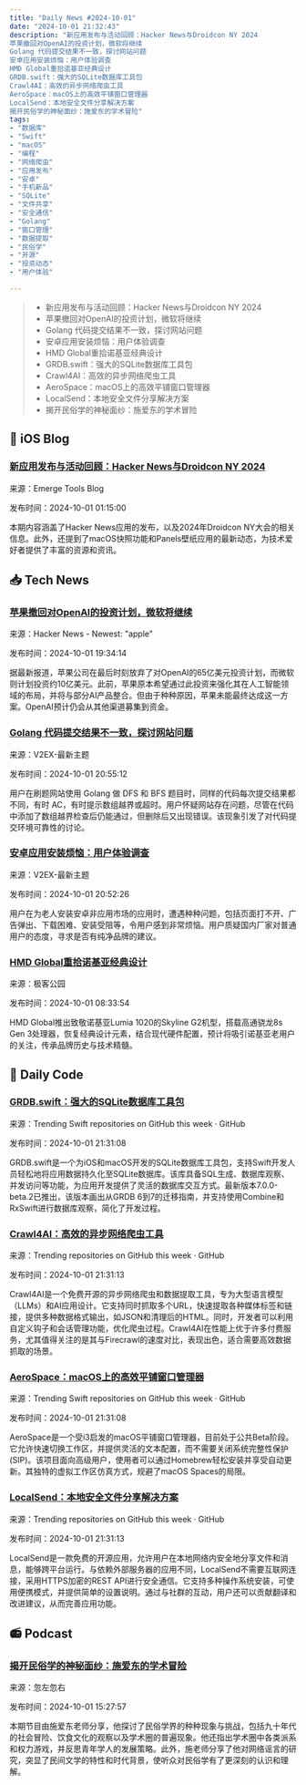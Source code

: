 ```yaml
---
title: "Daily News #2024-10-01"
date: "2024-10-01 21:32:43"
description: "新应用发布与活动回顾：Hacker News与Droidcon NY 2024
苹果撤回对OpenAI的投资计划，微软将继续
Golang 代码提交结果不一致，探讨网站问题
安卓应用安装烦恼：用户体验调查
HMD Global重拾诺基亚经典设计
GRDB.swift：强大的SQLite数据库工具包
Crawl4AI：高效的异步网络爬虫工具
AeroSpace：macOS上的高效平铺窗口管理器
LocalSend：本地安全文件分享解决方案
揭开民俗学的神秘面纱：施爱东的学术冒险"
tags: 
- "数据库"
- "Swift"
- "macOS"
- "编程"
- "网络爬虫"
- "应用发布"
- "安卓"
- "手机新品"
- "SQLite"
- "文件共享"
- "安全通信"
- "Golang"
- "窗口管理"
- "数据提取"
- "民俗学"
- "开源"
- "投资动态"
- "用户体验"

---
```


> - 新应用发布与活动回顾：Hacker News与Droidcon NY 2024
> - 苹果撤回对OpenAI的投资计划，微软将继续
> - Golang 代码提交结果不一致，探讨网站问题
> - 安卓应用安装烦恼：用户体验调查
> - HMD Global重拾诺基亚经典设计
> - GRDB.swift：强大的SQLite数据库工具包
> - Crawl4AI：高效的异步网络爬虫工具
> - AeroSpace：macOS上的高效平铺窗口管理器
> - LocalSend：本地安全文件分享解决方案
> - 揭开民俗学的神秘面纱：施爱东的学术冒险

## 🍎 iOS Blog

### [新应用发布与活动回顾：Hacker News与Droidcon NY 2024](https://www.emergetools.com/newsletter/september-2024)

来源：Emerge Tools Blog

发布时间：2024-10-01 01:15:00

本期内容涵盖了Hacker News应用的发布，以及2024年Droidcon NY大会的相关信息。此外，还提到了macOS快照功能和Panels壁纸应用的最新动态，为技术爱好者提供了丰富的资源和资讯。

## 📥 Tech News

### [苹果撤回对OpenAI的投资计划，微软将继续](https://arstechnica.com/ai/2024/09/report-apple-wont-invest-in-openai-after-all-but-microsoft-will/)

来源：Hacker News - Newest: "apple"

发布时间：2024-10-01 19:34:14

据最新报道，苹果公司在最后时刻放弃了对OpenAI的65亿美元投资计划，而微软则计划投资约10亿美元。此前，苹果原本希望通过此投资来强化其在人工智能领域的布局，并将与部分AI产品整合。但由于种种原因，苹果未能最终达成这一方案。OpenAI预计仍会从其他渠道募集到资金。

### [Golang 代码提交结果不一致，探讨网站问题](https://www.v2ex.com/t/1077310)

来源：V2EX-最新主题

发布时间：2024-10-01 20:55:12

用户在刷题网站使用 Golang 做 DFS 和 BFS 题目时，同样的代码每次提交结果都不同，有时 AC，有时提示数组越界或超时。用户怀疑网站存在问题，尽管在代码中添加了数组越界检查后仍能通过，但删除后又出现错误。该现象引发了对代码提交环境可靠性的讨论。

### [安卓应用安装烦恼：用户体验调查](https://www.v2ex.com/t/1077309)

来源：V2EX-最新主题

发布时间：2024-10-01 20:52:26

用户在为老人安装安卓非应用市场的应用时，遭遇种种问题，包括页面打不开、广告弹出、下载困难、安装受阻等，令用户感到非常烦恼。用户质疑国内厂家对普通用户的态度，寻求是否有纯净品牌的建议。

### [HMD Global重拾诺基亚经典设计](http://www.geekpark.net/news/341459)

来源：极客公园

发布时间：2024-10-01 08:33:54

HMD Global推出致敬诺基亚Lumia 1020的Skyline G2机型，搭载高通骁龙8s Gen 3处理器，恢复经典设计元素，结合现代硬件配置，预计将吸引诺基亚老用户的关注，传承品牌历史与技术精髓。

## 💾 Daily Code

### [GRDB.swift：强大的SQLite数据库工具包](https://github.com/groue/GRDB.swift)

来源：Trending Swift repositories on GitHub this week · GitHub

发布时间：2024-10-01 21:31:08

GRDB.swift是一个为iOS和macOS开发的SQLite数据库工具包，支持Swift开发人员轻松地将应用数据持久化至SQLite数据库。该库具备SQL生成、数据库观察、并发访问等功能，为应用开发提供了灵活的数据库交互方式。最新版本7.0.0-beta.2已推出，该版本画出从GRDB 6到7的迁移指南，并支持使用Combine和RxSwift进行数据库观察，简化了开发过程。

### [Crawl4AI：高效的异步网络爬虫工具](https://github.com/unclecode/crawl4ai)

来源：Trending repositories on GitHub this week · GitHub

发布时间：2024-10-01 21:31:13

Crawl4AI是一个免费开源的异步网络爬虫和数据提取工具，专为大型语言模型（LLMs）和AI应用设计。它支持同时抓取多个URL，快速提取各种媒体标签和链接，提供多种数据格式输出，如JSON和清理后的HTML。同时，开发者可以利用自定义钩子和会话管理功能，优化爬虫过程。Crawl4AI在性能上优于许多付费服务，尤其值得关注的是其与Firecrawl的速度对比，表现出色，适合需要高效数据抓取的场景。

### [AeroSpace：macOS上的高效平铺窗口管理器](https://github.com/nikitabobko/AeroSpace)

来源：Trending Swift repositories on GitHub this week · GitHub

发布时间：2024-10-01 21:31:08

AeroSpace是一个受i3启发的macOS平铺窗口管理器，目前处于公共Beta阶段。它允许快速切换工作区，并提供灵活的文本配置，而不需要关闭系统完整性保护(SIP)。该项目面向高级用户，使用者可以通过Homebrew轻松安装并享受自动更新。其独特的虚拟工作区仿真方式，规避了macOS Spaces的局限。

### [LocalSend：本地安全文件分享解决方案](https://github.com/localsend/localsend)

来源：Trending repositories on GitHub this week · GitHub

发布时间：2024-10-01 21:31:13

LocalSend是一款免费的开源应用，允许用户在本地网络内安全地分享文件和消息，能够跨平台运行。与依赖外部服务器的应用不同，LocalSend不需要互联网连接，采用HTTPS加密的REST API进行安全通信。它支持多种操作系统安装，可使用便携模式，并提供简单的设置说明。通过与社群的互动，用户还可以贡献翻译和改进建议，从而完善应用功能。

## 📻 Podcast

### [揭开民俗学的神秘面纱：施爱东的学术冒险](https://www.xiaoyuzhoufm.com/episode/66fba47d6c7f817786519da8)

来源：忽左忽右

发布时间：2024-10-01 15:27:57

本期节目由施爱东老师分享，他探讨了民俗学界的种种现象与挑战，包括九十年代的社会冒险、饮食文化的观察以及学术圈的普遍现象。他还指出学术圈中各类派系和权力游戏，并反思青年学人的发展策略。此外，施老师分享了他对网络谣言的研究，突显了民间文学的特性和时代背景，使听众对民俗学有了更深刻的认识和理解。

